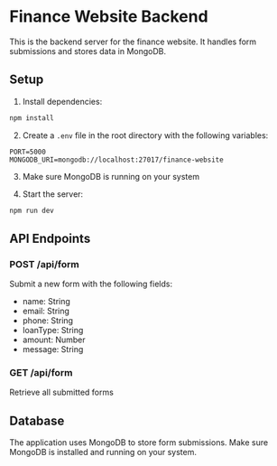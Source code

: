 # Finance Website Backend

This is the backend server for the finance website. It handles form submissions and stores data in MongoDB.

## Setup

1. Install dependencies:
```bash
npm install
```

2. Create a `.env` file in the root directory with the following variables:
```
PORT=5000
MONGODB_URI=mongodb://localhost:27017/finance-website
```

3. Make sure MongoDB is running on your system

4. Start the server:
```bash
npm run dev
```

## API Endpoints

### POST /api/form
Submit a new form with the following fields:
- name: String
- email: String
- phone: String
- loanType: String
- amount: Number
- message: String

### GET /api/form
Retrieve all submitted forms

## Database
The application uses MongoDB to store form submissions. Make sure MongoDB is installed and running on your system. 